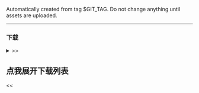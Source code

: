 Automatically created from tag $GIT_TAG. Do not change anything until assets are
uploaded.

----

### 下载

<details>
<summary>>> <h2>点我展开下载列表</h2> <<</summary>

[//]: # (注意, `checkLatestVersion` 有字符串处理, 修改标题和分隔符前务必查询)

[//]: # (对于所有可用的变量列表, 参考 CI release.yml 的 step release-notes)

[github-win-x64]: https://github.com/open-ani/ani/releases/download/$GIT_TAG/ani-$TAG_VERSION-windows-x86_64.zip

[github-mac-x64]: https://github.com/open-ani/ani/releases/download/$GIT_TAG/ani-$TAG_VERSION-macos-x86_64.dmg

[github-mac-aarch64]: https://github.com/open-ani/ani/releases/download/$GIT_TAG/ani-$TAG_VERSION-macos-aarch64.dmg

[github-android]: https://github.com/open-ani/ani/releases/download/$GIT_TAG/ani-$TAG_VERSION-universal.apk

[github-android-arm64-v8a]: https://github.com/open-ani/ani/releases/download/$GIT_TAG/ani-$TAG_VERSION-arm64-v8a.apk

[github-android-armeabi-v7a]: https://github.com/open-ani/ani/releases/download/$GIT_TAG/ani-$TAG_VERSION-armeabi-v7a.apk

[github-android-x86_64]: https://github.com/open-ani/ani/releases/download/$GIT_TAG/ani-$TAG_VERSION-x86_64.apk

[cf-win-x64]: https://d.myani.org/$GIT_TAG/ani-$TAG_VERSION-windows-x86_64.zip

[cf-mac-x64]: https://d.myani.org/$GIT_TAG/ani-$TAG_VERSION-macos-x86_64.dmg

[cf-mac-aarch64]: https://d.myani.org/$GIT_TAG/ani-$TAG_VERSION-macos-aarch64.dmg

[cf-android]: https://d.myani.org/$GIT_TAG/ani-$TAG_VERSION-universal.apk

[cf-android-arm64-v8a]: https://d.myani.org/$GIT_TAG/ani-$TAG_VERSION-arm64-v8a.apk

[cf-android-armeabi-v7a]: https://d.myani.org/$GIT_TAG/ani-$TAG_VERSION-armeabi-v7a.apk

[cf-android-x86_64]: https://d.myani.org/$GIT_TAG/ani-$TAG_VERSION-x86_64.apk

[ghproxy-win-x64]: https://mirror.ghproxy.com/?q=https%3A%2F%2Fgithub.com%2Fopen-ani%2Fani%2Freleases%2Fdownload%2F$GIT_TAG%2Fani-$TAG_VERSION-windows-x86_64.zip

[ghproxy-mac-x64]: https://mirror.ghproxy.com/?q=https%3A%2F%2Fgithub.com%2Fopen-ani%2Fani%2Freleases%2Fdownload%2F$GIT_TAG%2Fani-$TAG_VERSION-macos-x86_64.dmg

[ghproxy-mac-aarch64]: https://mirror.ghproxy.com/?q=https%3A%2F%2Fgithub.com%2Fopen-ani%2Fani%2Freleases%2Fdownload%2F$GIT_TAG%2Fani-$TAG_VERSION-macos-aarch64.dmg

[ghproxy-android]: https://mirror.ghproxy.com/?q=https%3A%2F%2Fgithub.com%2Fopen-ani%2Fani%2Freleases%2Fdownload%2F$GIT_TAG%2Fani-$TAG_VERSION-universal.apk

[ghproxy-android-arm64-v8a]: https://mirror.ghproxy.com/?q=https%3A%2F%2Fgithub.com%2Fopen-ani%2Fani%2Freleases%2Fdownload%2F$GIT_TAG%2Fani-$TAG_VERSION-arm64-v8a.apk

[ghproxy-android-armeabi-v7a]: https://mirror.ghproxy.com/?q=https%3A%2F%2Fgithub.com%2Fopen-ani%2Fani%2Freleases%2Fdownload%2F$GIT_TAG%2Fani-$TAG_VERSION-armeabi-v7a.apk

[ghproxy-android-x86_64]: https://mirror.ghproxy.com/?q=https%3A%2F%2Fgithub.com%2Fopen-ani%2Fani%2Freleases%2Fdownload%2F$GIT_TAG%2Fani-$TAG_VERSION-x86_64.apk

[macos解决方案]: https://github.com/open-ani/ani/wiki/macOS-%E6%97%A0%E6%B3%95%E6%89%93%E5%BC%80%E8%A7%A3%E5%86%B3%E6%96%B9%E6%A1%88

[windows解决方案]: https://github.com/open-ani/ani/wiki/Windows-%E4%B8%8B%E5%AD%97%E4%BD%93%E4%B8%8E%E8%83%8C%E6%99%AF%E9%A2%9C%E8%89%B2%E5%BC%82%E5%B8%B8

[macos-intel-issue]: https://github.com/open-ani/animeko/issues/1345

[linux-issue]: https://github.com/open-ani/animeko/issues/944

[ios-issue]: https://github.com/open-ani/animeko/issues/496

|                  | 下载                                               | 常见问题                                       |
|------------------|--------------------------------------------------|--------------------------------------------|
| 安卓 手机/平板/电视      | [主线][cf-android] / [备线][ghproxy-android]         |                                            |
| Windows          | [主线][cf-win-x64] / [备线][ghproxy-win-x64]         | 1. 目录不要有中文或者空格. <br/> 2. [显示异常][macos解决方案] |
| macOS (M 系列芯片)   | [主线][cf-mac-aarch64] / [备线][ghproxy-mac-aarch64] | [安装后打不开][macos解决方案]                        |
| macOS (Intel 芯片) | 正在开发。<br/>点赞[此 issue][macos-intel-issue] 以加快开发速度 |                                            |
| Ubuntu           | 下载 Windows 版本搭配 Wine                             |                                            |
| iOS              | 正在开发。<br/>点赞[此 issue][ios-issue] 以加快开发速度         |                                            |

或者扫描二维码安装安卓版本:

[github-android-qr]: https://github.com/open-ani/ani/releases/download/$GIT_TAG/ani-$TAG_VERSION-universal.apk.github.qrcode.png

[cf-android-qr]: https://d.myani.org/$GIT_TAG/ani-$TAG_VERSION-universal.apk.cloudflare.qrcode.png

| 安卓 手机/平板/电视                  |
|------------------------------|
| ![Cloudflare][cf-android-qr] |

> - 安卓版本支持 arm64-v8a、armeabi-v7a、x86_64 架构 (几乎所有设备)。


<details>
<summary> Android 细分架构下载 </summary>

[//]: # (@formatter:off  因为"版本"前面不能换行)

如果不知道自己是什么架构，建议下载 `universal` 版本。

[//]: # (@formatter:on)

| 处理器架构              | 适用于             | 下载                                                                                                      |
|--------------------|-----------------|---------------------------------------------------------------------------------------------------------|
| universal (推荐)     | 所有设备            | [主线][cf-android] / [备线][ghproxy-android] / [GitHub][github-android]                                     |
| arm64-v8a (64 位)   | 几乎所有手机和平板       | [主线][cf-android-arm64-v8a] / [备线][ghproxy-android-arm64-v8a] / [GitHub][github-android-arm64-v8a]       |
| armeabi-v7a (32 位) | 旧手机和部分电视        | [主线][cf-android-armeabi-v7a] / [备线][ghproxy-android-armeabi-v7a] / [GitHub][github-android-armeabi-v7a] |
| x86_64             | Chromebook 及模拟器 | [主线][cf-android-x86_64] / [备线][ghproxy-android-x86_64] / [GitHub][github-android-x86_64]                |

</details>

</details>
